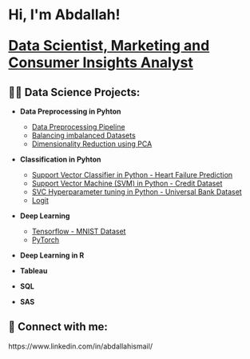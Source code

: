 <h1>Hi, I'm Abdallah! 

  <a href="https://www.linkedin.com/in/abdallahismail/"> Data Scientist, Marketing and Consumer Insights Analyst </a>

<h2>👨‍💻 Data Science Projects:</h2>

- <b> Data Preprocessing in Pyhton </b>
  - [Data Preprocessing Pipeline](https://github.com/abdallahoismail/Data-Preprocessing)
  - [Balancing imbalanced Datasets](https://github.com/abdallahoismail/Data-Preprocessing)
  - [Dimensionality Reduction using PCA](https://github.com/abdallahoismail/Data-Preprocessing)
    
- <b> Classification in Pyhton </b>
  - [Support Vector Classifier in Python - Heart Failure Prediction](https://github.com/abdallahoismail/Classification)
  - [Support Vector Machine (SVM) in Python - Credit Dataset](https://github.com/abdallahoismail/Classification)
  - [SVC Hyperparameter tuning in Python - Universal Bank Dataset](https://github.com/abdallahoismail/Classification)
  - [Logit](https://github.com/abdallahoismail/Classification)

- <b> Deep Learning </b>
  - [Tensorflow - MNIST Dataset](https://github.com/abdallahoismail/Deep_Learning)
  - [PyTorch](https://github.com/abdallahoismail/Deep_Learning)

- <b> Deep Learning in R </b>

- <b> Tableau </b>
  
- <b> SQL </b>

- <b> SAS </b>

<h2> 🤳 Connect with me:</h2>
https://www.linkedin.com/in/abdallahismail/

<!--
**joshmadakor1/joshmadakor1** is a ✨ _special_ ✨ repository because its `README.md` (this file) appears on your GitHub profile.

Here are some ideas to get you started:

- 🔭 I’m currently working on ...
- 🌱 I’m currently learning ...
- 👯 I’m looking to collaborate on ...
- 🤔 I’m looking for help with ...
- 💬 Ask me about ...
- 📫 How to reach me: ...
- 😄 Pronouns: ...
- ⚡ Fun fact: ...
-->
